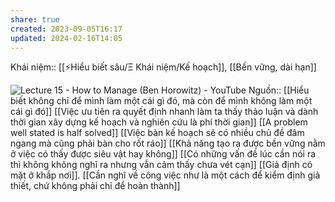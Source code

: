 ```yaml
---
share: true
created: 2023-09-05T16:17
updated: 2024-02-16T14:05
---
```

Khái niệm:: [[⚡Hiểu biết sâu/Ξ Khái niệm/Kế hoạch]], [[Bền vững, dài hạn]]

![Lecture 15 - How to Manage (Ben Horowitz) - YouTube](https://youtu.be/uVhTvQXfibU?si=TJEwubrYwssLj9kD&t=2002)
Nguồn:: 
[[Hiểu biết không chỉ để mình làm một cái gì đó, mà còn để mình không làm một cái gì đó]]
[[Việc ưu tiên ra quyết định nhanh làm ta thấy thảo luận và dành thời gian xây dựng kế hoạch và nghiên cứu là phí thời gian]]
[[A problem well stated is half solved]]
[[Việc bàn kế hoạch sẽ có nhiều chủ đề đâm ngang mà cũng phải bàn cho rốt ráo]]
[[Khả năng tạo ra được bền vững nằm ở việc có thấy được siêu vật hay không]]
[[Có những vấn đề lúc cần nói ra thì không không nghĩ ra nhưng vẫn cảm thấy chưa vét cạn]]
[[Giả định có mặt ở khắp nơi]]. [[Cần nghĩ về công việc như là một cách để kiểm định giả thiết, chứ không phải chỉ để hoàn thành]]